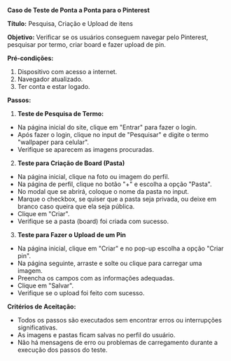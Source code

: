 **Caso de Teste de Ponta a Ponta para o Pinterest**

**Título:** Pesquisa, Criação e Upload de itens

**Objetivo:** Verificar se os usuários conseguem navegar pelo Pinterest, pesquisar por termo, criar board e fazer upload de pin.

**Pré-condições:**

1. Dispositivo com acesso a internet.
2. Navegador atualizado.
3. Ter conta e estar logado.

**Passos:**

1. **Teste de Pesquisa de Termo:**

- Na página inicial do site, clique em "Entrar" para fazer o login.
- Após fazer o login, clique no input de "Pesquisar" e digite o termo "wallpaper para celular".
- Verifique se aparecem as imagens procuradas.

2. **Teste para Criação de Board (Pasta)**

- Na página inicial, clique na foto ou imagem do perfil.
- Na página de perfil, clique no botão "+" e escolha a opção "Pasta".
- No modal que se abrirá, coloque o nome da pasta no input.
- Marque o checkbox, se quiser que a pasta seja privada, ou deixe em branco caso queira que ela seja pública.
- Clique em "Criar".
- Verifique se a pasta (board) foi criada com sucesso.

3. **Teste para Fazer o Upload de um Pin**

- Na página inicial, clique em "Criar" e no pop-up escolha a opção "Criar pin".
- Na página seguinte, arraste e solte ou clique para carregar uma imagem.
- Preencha os campos com as informações adequadas.
- Clique em "Salvar".
- Verifique se o upload foi feito com sucesso.

**Critérios de Aceitação:**

- Todos os passos são executados sem encontrar erros ou interrupções significativas.
- As imagens e pastas ficam salvas no perfil do usuário.
- Não há mensagens de erro ou problemas de carregamento durante a execução dos passos do teste.

